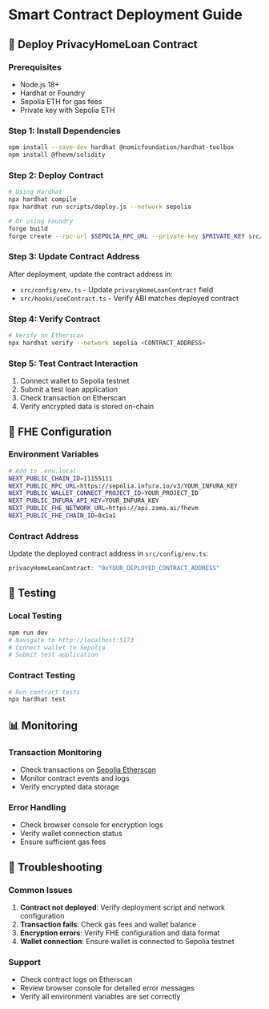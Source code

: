 # Smart Contract Deployment Guide

## 🚀 Deploy PrivacyHomeLoan Contract

### Prerequisites
- Node.js 18+
- Hardhat or Foundry
- Sepolia ETH for gas fees
- Private key with Sepolia ETH

### Step 1: Install Dependencies
```bash
npm install --save-dev hardhat @nomicfoundation/hardhat-toolbox
npm install @fhevm/solidity
```

### Step 2: Deploy Contract
```bash
# Using Hardhat
npx hardhat compile
npx hardhat run scripts/deploy.js --network sepolia

# Or using Foundry
forge build
forge create --rpc-url $SEPOLIA_RPC_URL --private-key $PRIVATE_KEY src/PrivacyHomeLoan.sol:PrivacyHomeLoan
```

### Step 3: Update Contract Address
After deployment, update the contract address in:
- `src/config/env.ts` - Update `privacyHomeLoanContract` field
- `src/hooks/useContract.ts` - Verify ABI matches deployed contract

### Step 4: Verify Contract
```bash
# Verify on Etherscan
npx hardhat verify --network sepolia <CONTRACT_ADDRESS>
```

### Step 5: Test Contract Interaction
1. Connect wallet to Sepolia testnet
2. Submit a test loan application
3. Check transaction on Etherscan
4. Verify encrypted data is stored on-chain

## 🔐 FHE Configuration

### Environment Variables
```bash
# Add to .env.local
NEXT_PUBLIC_CHAIN_ID=11155111
NEXT_PUBLIC_RPC_URL=https://sepolia.infura.io/v3/YOUR_INFURA_KEY
NEXT_PUBLIC_WALLET_CONNECT_PROJECT_ID=YOUR_PROJECT_ID
NEXT_PUBLIC_INFURA_API_KEY=YOUR_INFURA_KEY
NEXT_PUBLIC_FHE_NETWORK_URL=https://api.zama.ai/fhevm
NEXT_PUBLIC_FHE_CHAIN_ID=0x1a1
```

### Contract Address
Update the deployed contract address in `src/config/env.ts`:
```typescript
privacyHomeLoanContract: "0xYOUR_DEPLOYED_CONTRACT_ADDRESS"
```

## 🧪 Testing

### Local Testing
```bash
npm run dev
# Navigate to http://localhost:5173
# Connect wallet to Sepolia
# Submit test application
```

### Contract Testing
```bash
# Run contract tests
npx hardhat test
```

## 📊 Monitoring

### Transaction Monitoring
- Check transactions on [Sepolia Etherscan](https://sepolia.etherscan.io/)
- Monitor contract events and logs
- Verify encrypted data storage

### Error Handling
- Check browser console for encryption logs
- Verify wallet connection status
- Ensure sufficient gas fees

## 🔧 Troubleshooting

### Common Issues
1. **Contract not deployed**: Verify deployment script and network configuration
2. **Transaction fails**: Check gas fees and wallet balance
3. **Encryption errors**: Verify FHE configuration and data format
4. **Wallet connection**: Ensure wallet is connected to Sepolia testnet

### Support
- Check contract logs on Etherscan
- Review browser console for detailed error messages
- Verify all environment variables are set correctly
